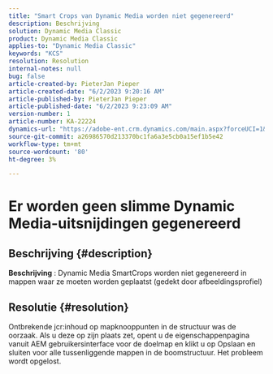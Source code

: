 ```yaml
---
title: "Smart Crops van Dynamic Media worden niet gegenereerd"
description: Beschrijving
solution: Dynamic Media Classic
product: Dynamic Media Classic
applies-to: "Dynamic Media Classic"
keywords: "KCS"
resolution: Resolution
internal-notes: null
bug: false
article-created-by: PieterJan Pieper
article-created-date: "6/2/2023 9:20:16 AM"
article-published-by: PieterJan Pieper
article-published-date: "6/2/2023 9:23:09 AM"
version-number: 1
article-number: KA-22224
dynamics-url: "https://adobe-ent.crm.dynamics.com/main.aspx?forceUCI=1&pagetype=entityrecord&etn=knowledgearticle&id=5d084fae-2601-ee11-8f6e-6045bd006e5a"
source-git-commit: a26986570d213370bc1fa6a3e5cb0a15ef1b5e42
workflow-type: tm+mt
source-wordcount: '80'
ht-degree: 3%

---
```


# Er worden geen slimme Dynamic Media-uitsnijdingen gegenereerd

## Beschrijving {#description}


<b>Beschrijving</b> : Dynamic Media SmartCrops worden niet gegenereerd in mappen waar ze moeten worden geplaatst (gedekt door afbeeldingsprofiel)


## Resolutie {#resolution}


Ontbrekende jcr:inhoud op mapknooppunten in de structuur was de oorzaak. Als u deze op zijn plaats zet, opent u de eigenschappenpagina vanuit AEM gebruikersinterface voor de doelmap en klikt u op Opslaan en sluiten voor alle tussenliggende mappen in de boomstructuur. Het probleem wordt opgelost.
